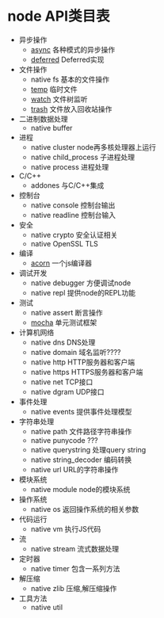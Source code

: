 # node API类目表
- 异步操作
	- [async](https://github.com/caolan/async) 各种模式的异步操作
	- [deferred](https://github.com/medikoo/deferred) Deferred实现
- 文件操作
	- native fs 基本的文件操作
	- [temp](https://github.com/bruce/node-temp) 临时文件
	- [watch](https://github.com/mikeal/watch) 文件树监听
	- [trash](https://github.com/sindresorhus/trash) 文件放入回收站操作
- 二进制数据处理
	- native buffer
- 进程
	- native cluster node再多核处理器上运行
	- native child_process 子进程处理
	- native process 进程处理
- C/C++
	- addones 与C/C++集成
- 控制台
	- native console 控制台输出
	- native readline 控制台输入
- 安全
	- native crypto 安全认证相关
	- native OpenSSL TLS
- 编译
	- [acorn](https://github.com/marijnh/acorn) 一个js编译器
- 调试开发
	- native debugger 方便调试node
	- native repl 提供node的REPL功能
- 测试
	- native assert 断言操作
	- [mocha](https://github.com/mochajs/mocha) 单元测试框架
- 计算机网络
	- native dns DNS处理
	- native domain 域名监听????
	- native http HTTP服务器和客户端
	- native https HTTPS服务器和客户端
	- native net TCP接口
	- native dgram UDP接口
- 事件处理
	- native events 提供事件处理模型
- 字符串处理
	- native path 文件路径字符串操作
	- native punycode ???
	- native querystring 处理query string
	- native string_decoder 编码转换
	- native url URL的字符串操作
- 模块系统
	- native module node的模块系统
- 操作系统
	- native os 返回操作系统的相关参数
- 代码运行
	- native vm 执行JS代码
- 流
	- native stream 流式数据处理
- 定时器
	- native timer 包含一系列方法
- 解压缩
	- native zlib 压缩,解压缩操作
- 工具方法
	- native util 
